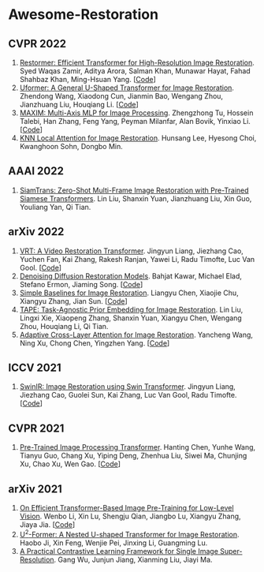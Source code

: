 # Awesome-Restoration

## CVPR 2022
1. [Restormer: Efficient Transformer for High-Resolution Image Restoration](https://openaccess.thecvf.com/content/CVPR2022/papers/Zamir_Restormer_Efficient_Transformer_for_High-Resolution_Image_Restoration_CVPR_2022_paper.pdf). Syed Waqas Zamir, Aditya Arora, Salman Khan, Munawar Hayat, Fahad Shahbaz Khan, Ming-Hsuan Yang. [[Code](https://github.com/swz30/Restormer)]
2. [Uformer: A General U-Shaped Transformer for Image Restoration](https://openaccess.thecvf.com/content/CVPR2022/papers/Wang_Uformer_A_General_U-Shaped_Transformer_for_Image_Restoration_CVPR_2022_paper.pdf). Zhendong Wang, Xiaodong Cun, Jianmin Bao, Wengang Zhou, Jianzhuang Liu, Houqiang Li. [[Code](https://github.com/ZhendongWang6/Uformer)]
3. [MAXIM: Multi-Axis MLP for Image Processing](https://openaccess.thecvf.com/content/CVPR2022/papers/Tu_MAXIM_Multi-Axis_MLP_for_Image_Processing_CVPR_2022_paper.pdf). Zhengzhong Tu, Hossein Talebi, Han Zhang, Feng Yang, Peyman Milanfar, Alan Bovik, Yinxiao Li. [[Code](https://github.com/google-research/maxim)]
4. [KNN Local Attention for Image Restoration](https://openaccess.thecvf.com/content/CVPR2022/papers/Lee_KNN_Local_Attention_for_Image_Restoration_CVPR_2022_paper.pdf). Hunsang Lee, Hyesong Choi, Kwanghoon Sohn, Dongbo Min.

## AAAI 2022
1. [SiamTrans: Zero-Shot Multi-Frame Image Restoration with Pre-Trained Siamese Transformers](https://www.aaai.org/AAAI22Papers/AAAI-7488.LiuL.pdf). Lin Liu, Shanxin Yuan, Jianzhuang Liu, Xin Guo, Youliang Yan, Qi Tian.

## arXiv 2022
1. [VRT: A Video Restoration Transformer](https://arxiv.org/pdf/2201.12288). Jingyun Liang, Jiezhang Cao, Yuchen Fan, Kai Zhang, Rakesh Ranjan, Yawei Li, Radu Timofte, Luc Van Gool. [[Code](https://github.com/JingyunLiang/VRT)]
2. [Denoising Diffusion Restoration Models](https://arxiv.org/pdf/2201.11793). Bahjat Kawar, Michael Elad, Stefano Ermon, Jiaming Song. [[Code](https://github.com/bahjat-kawar/ddrm)]
3. [Simple Baselines for Image Restoration](https://arxiv.org/pdf/2204.04676). Liangyu Chen, Xiaojie Chu, Xiangyu Zhang, Jian Sun. [[Code](https://github.com/megvii-research/NAFNet)]
4. [TAPE: Task-Agnostic Prior Embedding for Image Restoration](https://arxiv.org/pdf/2203.06074). Lin Liu, Lingxi Xie, Xiaopeng Zhang, Shanxin Yuan, Xiangyu Chen, Wengang Zhou, Houqiang Li, Qi Tian.
5. [Adaptive Cross-Layer Attention for Image Restoration](https://arxiv.org/pdf/2203.03619). Yancheng Wang, Ning Xu, Chong Chen, Yingzhen Yang. [[Code](https://github.com/SDL-ASU/ACLA)]

## ICCV 2021
1. [SwinIR: Image Restoration using Swin Transformer](https://openaccess.thecvf.com/content/ICCV2021W/AIM/papers/Liang_SwinIR_Image_Restoration_Using_Swin_Transformer_ICCVW_2021_paper.pdf). Jingyun Liang, Jiezhang Cao, Guolei Sun, Kai Zhang, Luc Van Gool, Radu Timofte. [[Code](https://github.com/JingyunLiang/SwinIR)]

## CVPR 2021
1. [Pre-Trained Image Processing Transformer](https://openaccess.thecvf.com/content/CVPR2021/papers/Chen_Pre-Trained_Image_Processing_Transformer_CVPR_2021_paper.pdf). Hanting Chen, Yunhe Wang, Tianyu Guo, Chang Xu, Yiping Deng, Zhenhua Liu, Siwei Ma, Chunjing Xu, Chao Xu, Wen Gao. [[Code](https://github.com/huawei-noah/Pretrained-IPT)]

## arXiv 2021
1. [On Efficient Transformer-Based Image Pre-Training for Low-Level Vision](https://arxiv.org/pdf/2112.10175). Wenbo Li, Xin Lu, Shengju Qian, Jiangbo Lu, Xiangyu Zhang, Jiaya Jia. [[Code](https://github.com/fenglinglwb/EDT)]
2. [U<sup>2</sup>-Former: A Nested U-shaped Transformer for Image Restoration](https://arxiv.org/pdf/2112.02279). Haobo Ji, Xin Feng, Wenjie Pei, Jinxing Li, Guangming Lu.
3. [A Practical Contrastive Learning Framework for Single Image Super-Resolution](https://arxiv.org/pdf/2111.13924). Gang Wu, Junjun Jiang, Xianming Liu, Jiayi Ma.